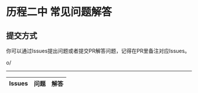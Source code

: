 # 历程二中 常见问题解答

## 提交方式

你可以通过Issues提出问题或者提交PR解答问题，记得在PR里备注对应Issues。

o/

---

|Issues|问题|解答|
|---|---|---|

